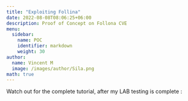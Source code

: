 ```yaml
---
title: "Exploiting Follina"
date: 2022-08-08T08:06:25+06:00
description: Proof of Concept on Follona CVE
menu:
  sidebar:
    name: POC
    identifier: markdown
    weight: 30
author:
  name: Vincent M
  image: /images/author/Sila.png
math: true
---
```


Watch out for the complete tutorial, after my LAB testing is complete :
